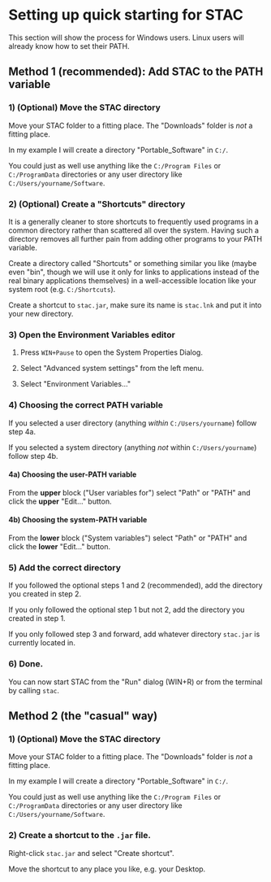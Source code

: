 # Setting up quick starting for STAC

This section will show the process for Windows users. Linux users will already know how to set their PATH.

## Method 1 (recommended): Add STAC to the PATH variable

### 1) (Optional) Move the STAC directory

Move your STAC folder to a fitting place. The "Downloads" folder is _not_ a fitting place.

In my example I will create a directory "Portable_Software" in ```C:/```.

You could just as well use anything like the ```C:/Program Files``` or ```C:/ProgramData``` directories or any user directory like ```C:/Users/yourname/Software```.

### 2) (Optional) Create a "Shortcuts" directory

It is a generally cleaner to store shortcuts to frequently used programs in a common directory rather than scattered all over the system. Having such a directory removes all further pain from adding other programs to your PATH variable.

Create a directory called "Shortcuts" or something similar you like (maybe even "bin", though we will use it only for links to applications instead of the real binary applications themselves) in a well-accessible location like your system root (e.g. ```C:/Shortcuts```).

Create a shortcut to ```stac.jar```, make sure its name is ```stac.lnk``` and put it into your new directory.

### 3) Open the Environment Variables editor

1) Press ```WIN+Pause``` to open the System Properties Dialog.

2) Select "Advanced system settings" from the left menu.

3) Select "Environment Variables..."

### 4) Choosing the correct PATH variable

If you selected a user directory (anything _within_ ```C:/Users/yourname```) follow step 4a.

If you selected a system directory (anything _not_ within ```C:/Users/yourname```) follow step 4b.

#### 4a) Choosing the user-PATH variable

From the **upper** block  ("User variables for") select "Path" or "PATH" and click the **upper** "Edit..." button.

#### 4b) Choosing the system-PATH variable

From the **lower** block ("System variables") select "Path" or "PATH" and click the **lower** "Edit..." button.

### 5) Add the correct directory

If you followed the optional steps 1 and 2 (recommended), add the directory you created in step 2.

If you only followed the optional step 1 but not 2, add the directory you created in step 1.

If you only followed step 3 and forward, add whatever directory ```stac.jar``` is currently located in.

### 6) Done.

You can now start STAC from the "Run" dialog (WIN+R) or from the terminal by calling ```stac```.

## Method 2 (the "casual" way)

### 1) (Optional) Move the STAC directory

Move your STAC folder to a fitting place. The "Downloads" folder is _not_ a fitting place.

In my example I will create a directory "Portable_Software" in ```C:/```.

You could just as well use anything like the ```C:/Program Files``` or ```C:/ProgramData``` directories or any user directory like ```C:/Users/yourname/Software```.

### 2) Create a shortcut to the ```.jar``` file.

Right-click ```stac.jar``` and select "Create shortcut".

Move the shortcut to any place you like, e.g. your Desktop.
